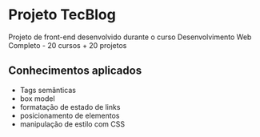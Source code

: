 # Projeto TecBlog
Projeto de front-end desenvolvido durante o curso Desenvolvimento Web Completo - 20 cursos + 20 projetos

## Conhecimentos aplicados

- Tags semânticas
- box model
- formatação de estado de links
- posicionamento de elementos
- manipulação de estilo com CSS